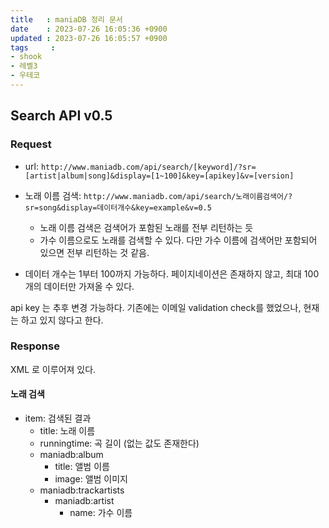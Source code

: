 ```yaml
---
title   : maniaDB 정리 문서
date    : 2023-07-26 16:05:36 +0900
updated : 2023-07-26 16:05:57 +0900
tags     : 
- shook
- 레벨3
- 우테코
---
```


## Search API v0.5

### Request 

- url: `http://www.maniadb.com/api/search/[keyword]/?sr=[artist|album|song]&display=[1~100]&key=[apikey]&v=[version]`

- 노래 이름 검색: `http://www.maniadb.com/api/search/노래이름검색어/?sr=song&display=데이터개수&key=example&v=0.5`
	- 노래 이름 검색은 검색어가 포함된 노래를 전부 리턴하는 듯
	- 가수 이름으로도 노래를 검색할 수 있다. 다만 가수 이름에 검색어만 포함되어 있으면 전부 리턴하는 것 같음.

- 데이터 개수는 1부터 100까지 가능하다. 페이지네이션은 존재하지 않고, 최대 100개의 데이터만 가져올 수 있다.

api key 는 추후 변경 가능하다. 기존에는 이메일 validation check를 했었으나, 현재는 하고 있지 않다고 한다.

### Response

XML 로 이루어져 있다.

#### 노래 검색
- item: 검색된 결과 
	- title: 노래 이름
	- runningtime: 곡 길이 (없는 값도 존재한다)
	- maniadb:album
		- title: 앨범 이름
		- image: 앨범 이미지
	- maniadb:trackartists
		- maniadb:artist
			- name: 가수 이름
